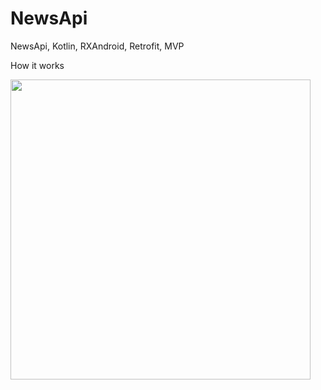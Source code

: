 # NewsApi
NewsApi, Kotlin, RXAndroid, Retrofit, MVP

How it works

<img src="app/screenshots/2019-07-19_20-55-05 (1).gif" width="480" />
